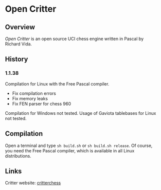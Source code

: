 
# Open Critter

## Overview

*Open Critter* is an open source UCI chess engine written in Pascal by Richard Vida.

## History

### 1.1.38

Compilation for Linux with the Free Pascal compiler.

* Fix compilation errors
* Fix memory leaks
* Fix FEN parser for chess 960

Compilation for Windows not tested. Usage of Gaviota tablebases for Linux not tested.

## Compilation

Open a terminal and type `sh build.sh` or `sh build.sh release`. Of course, you need the Free Pascal compiler, which is available in all Linux distributions.

## Links

Critter website: [critterchess](https://sourceforge.net/projects/critterchess/)

